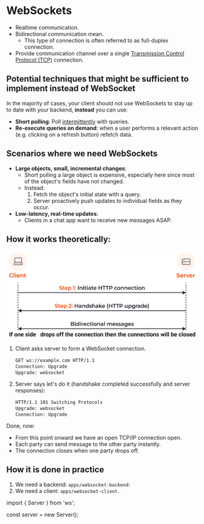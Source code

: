 # WebSockets

- Realtime communication.
- Bidirectional communication mean.
  - This type of connection is often referred to as full-duplex connection.
- Provide communication channel over a single [Transmission Control Protocol (TCP)](https://github.com/kasir-barati/html-css/tree/main/05-the-browser-and-the-dom#tcpip-model) connection.

## Potential techniques that might be sufficient to implement instead of WebSocket

In the majority of cases, your client should not use WebSockets to stay up to date with your backend, **instead** you can use:

- **Short polling**: Poll [intermittently](https://dictionary.cambridge.org/dictionary/english/intermittently) with queries.
- **Re-execute queries on demand**: when a user performs a relevant action (e.g. clicking on a refresh button) refetch data.

## Scenarios where we need WebSockets

- **Large objects, small, incremental changes**:
  - Short polling a large object is expensive, especially here since most of the object's fields have not changed.
  - Instead:
    1. Fetch the object's initial state with a query.
    2. Server proactively push updates to individual fields as they occur.
- **Low-latency, real-time updates**:
  - Clients in a chat app want to receive new messages ASAP.

## How it works theoretically:

![How server and client form a websocket connection infographic](./assets/how-websocket-connection-is-formed.png)

1. Client asks server to form a WebSocket connection.

   ```http
   GET ws://example.com HTTP/1.1
   Connection: Upgrade
   Upgrade: websocket
   ```

2. Server says let's do it (handshake completed successfully and server responses):

   ```http
   HTTP/1.1 101 Switching Protocols
   Upgrade: websocket
   Connection: Upgrade
   ```

Done, now:

- From this point onward we have an open TCP/IP connection open.
- Each party can send message to the other party instantly.
- The connection closes when one party drops off.

## How it is done in practice

1. We need a backend: `apps/websocket-backend`:
2. We need a client: `apps/websocket-client`.

import { Server } from 'ws';

const server = new Server();
